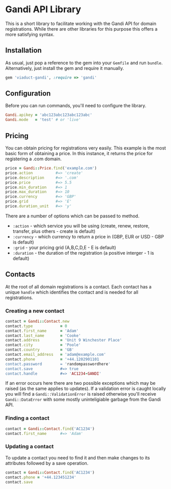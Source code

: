 # Gandi API Library

This is a short library to facilitate working with the Gandi API for
domain registrations. While there are other libraries for this purpose
this offers a more satisfying syntax.

## Installation

As usual, just pop a reference to the gem into your `Gemfile` and run
`bundle`. Alternatively, just install the gem and require it manually.

```ruby
gem 'viaduct-gandi', :require => 'gandi'
```

## Configuration

Before you can run commands, you'll need to configure the library.

```ruby
Gandi.apikey = 'abc123abc123abc123abc'
Gandi.mode   = 'test' # or 'live' 
```

## Pricing

You can obtain pricing for registrations very easily. This example is the 
most basic form of obtaining a price. In this instance, it returns the price
for registering a .com domain.

```ruby
price = Gandi::Price.find('example.com')
price.action          #=> 'create'
price.description     #=> '.com'
price.price           #=> 5.5
price.min_duration    #=> 1
price.max_duration    #=> 10
price.currency        #=> 'GBP'
price.grid            #=> 'E'
price.duration_unit   #=> 'y'
```

There are a number of options which can be passed to method.

* `:action` - which service you will be using (create, renew, restore, transfer, plus others - create is default)
* `:currency` - which currency to return a price in (GBP, EUR or USD - GBP is default)
* `:grid` - your pricing grid (A,B,C,D,E - E is default)
* `:duration` - the duration of the registration (a positive interger - 1 is default)

## Contacts

At the root of all domain registrations is a contact. Each contact has a unique `handle`
which identifies the contact and is needed for all registrations.

### Creating a new contact

```ruby
contact = Gandi::Contact.new
contact.type            = 0
contact.first_name      = 'Adam'
contact.last_name       = 'Cooke'
contact.address         = 'Unit 9 Winchester Place'
contact.city            = 'Poole'
contact.country         = 'GB'
contact.email_address   = 'adam@example.com'
contact.phone           = '+44.1202901101
contact.password        = 'randompasswordhere'
contact.save            #=> true
contact.handle          #=> 'AC1234-GANDI'
```

If an error occurs here there are two possible exceptions which may be raised (as the
same applies to updates). If a validation error is caught locally you will find a 
`Gandi::ValidationError` is raised otherwise you'll receive `Gandi::DataError` with some
mostly uninteligiable garbage from the Gandi API.

### Finding a contact

```ruby
contact = Gandi::Contact.find('AC1234')
contact.first_name      #=> 'Adam'
```

### Updating a contact

To update a contact you need to find it and then make changes to its attributes followed
by a save operation.

```ruby
contact = Gandi::Contact.find('AC1234')
contact.phone = '+44.123451234'
contact.save
```
